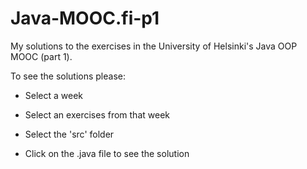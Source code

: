 # Java-MOOC.fi-p1

My solutions to the exercises in the University of Helsinki's Java OOP MOOC (part 1).


To see the solutions please:

- Select a week

- Select an exercises from that week

- Select the 'src' folder

- Click on the .java file to see the solution
